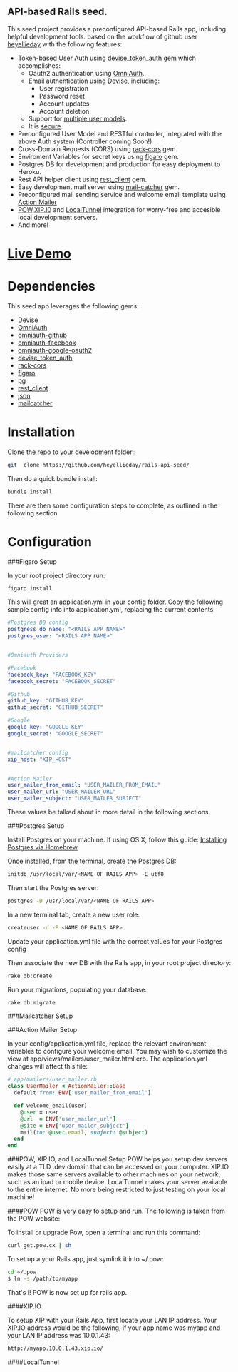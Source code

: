 ## API-based Rails seed.

This seed project provides a preconfigured API-based Rails app, including helpful development tools. based on the workflow of github user [heyellieday](http://github.com/heyellieday) with the following features:

* Token-based User Auth using [devise_token_auth](https://github.com/lynndylanhurley/devise_token_auth) gem which accomplishes:
  * Oauth2 authentication using [OmniAuth](https://github.com/intridea/omniauth).
  * Email authentication using [Devise](https://github.com/plataformatec/devise), including:
    * User registration
    * Password reset
    * Account updates
    * Account deletion
  * Support for [multiple user models](https://github.com/lynndylanhurley/devise_token_auth#using-multiple-models).
  * It is [secure](https://github.com/lynndylanhurley/devise_token_auth#security).
* Preconfigured User Model and RESTful controller, integrated with the above Auth system (Controller coming Soon!)
* Cross-Domain Requests (CORS) using [rack-cors](https://github.com/intridea/omniauth) gem.
* Enviroment Variables for secret keys using [figaro](https://github.com/plataformatec/devise) gem.
* Postgres DB for development and production for easy deployment to Heroku.
* Rest API helper client using [rest_client](https://github.com/plataformatec/devise) gem.
* Easy development mail server using [mail-catcher](https://github.com/plataformatec/devise) gem.
* Preconfigured mail sending service and welcome email template using [Action Mailer](http://guides.rubyonrails.org/action_mailer_basics.html)
* [POW](http://pow.cx/),[XIP.I0](http://xip.io/) and [LocalTunnel](http://localtunnel.me) integration for worry-free and accesible local development servers.
* And more!

# [Live Demo](http://ng-token-auth-demo.herokuapp.com/)

# Dependencies
This seed app leverages the following gems:

* [Devise](https://github.com/plataformatec/devise)
* [OmniAuth](https://github.com/intridea/omniauth)
* [omniauth-github](https://github.com/plataformatec/devise)
* [omniauth-facebook](https://github.com/intridea/omniauth)
* [omniauth-google-oauth2](https://github.com/intridea/omniauth)
* [devise_token_auth](https://github.com/plataformatec/devise)
* [rack-cors](https://github.com/cyu/rack-cors)
* [figaro](https://github.com/laserlemon/figaro)
* [pg](https://github.com/intridea/omniauth)
* [rest_client](https://github.com/plataformatec/devise)
* [json](https://rubygems.org/gems/json)
* [mailcatcher](https://github.com/intridea/omniauth)

# Installation
Clone the repo to your development folder::

~~~bash
git  clone https://github.com/heyellieday/rails-api-seed/
~~~

Then do a quick bundle install:

~~~bash
bundle install
~~~

There are then some configuration steps to complete, as outlined in the following section

# Configuration
###Figaro Setup

In your root project directory run:
~~~bash
figaro install
~~~
This will great an application.yml in your config folder. Copy the following sample config info into application.yml, replacing the current contents:

~~~yml
#Postgres DB config
postgress_db_name: "<RAILS APP NAME>"
postgres_user: "<RAILS APP NAME>"


#Omniauth Providers

#Facebook
facebook_key: "FACEBOOK_KEY"
facebook_secret: "FACEBOOK_SECRET"

#Github
github_key: "GITHUB_KEY"
github_secret: "GITHUB_SECRET"

#Google
google_key: "GOOGLE_KEY"
google_secret: "GOOGLE_SECRET"


#mailcatcher config
xip_host: "XIP_HOST"


#Action Mailer
user_mailer_from_email: "USER_MAILER_FROM_EMAIL"
user_mailer_url: "USER_MAILER_URL"
user_mailer_subject: "USER_MAILER_SUBJECT"

~~~
These values be talked about in more detail in the following sections.


###Postgres Setup

Install Postgres on your machine. If using OS X, follow this guide: [Installing Postgres via Homebrew](http://marcinkubala.wordpress.com/2013/11/11/postgresql-on-os-x-mavericks/)

Once installed, from the terminal, create the Postgres DB:
 
~~~bash
initdb /usr/local/var/<NAME OF RAILS APP> -E utf8
~~~
 
Then start the Postgres server:
 
~~~bash
postgres -D /usr/local/var/<NAME OF RAILS APP>
~~~

In a new terminal tab, create a new user role:

~~~bash
createuser -d -P <NAME OF RAILS APP>
~~~

Update your application.yml file with the correct values for your Postgres config

Then associate the new DB with the Rails app, in your root project directory:

~~~bash
rake db:create
~~~

Run your migrations, populating your database:

~~~bash
rake db:migrate
~~~

###Mailcatcher Setup

###Action Mailer Setup

In your config/application.yml file, replace the relevant environment variables to configure your welcome email. You may wish to customize the view at app/views/mailers/user_mailer.html.erb.
The application.yml changes will affect this file:

~~~ruby
# app/mailers/user_mailer.rb
class UserMailer < ActionMailer::Base
  default from: ENV['user_mailer_from_email']

  def welcome_email(user)
    @user = user
    @url  = ENV['user_mailer_url']
    @site = ENV['user_mailer_subject']
    mail(to: @user.email, subject: @subject)
  end
end
~~~

###POW, XIP.IO, and LocalTunnel Setup
POW helps you setup dev servers easily at a TLD .dev domain that can be accessed on your computer. XIP.IO makes those same servers available to other machines on your network, such as an ipad or mobile device. LocalTunnel makes your server available to the entire internet. No more being restricted to just testing on your local machine!

####POW
POW is very easy to setup and run. The following is taken from the POW website:

To install or upgrade Pow, open a terminal and run this command:

~~~bash
curl get.pow.cx | sh
~~~

To set up a your Rails app, just symlink it into ~/.pow:

~~~bash
cd ~/.pow
$ ln -s /path/to/myapp
~~~
That's i! POW is now set up for rails app.

####XIP.IO

To setup XIP with your Rails App, first locate your LAN IP address. Your XIP.IO address would be the following, if your app name was myapp and your LAN IP address was 10.0.1.43:

~~~bash
http://myapp.10.0.1.43.xip.io/
~~~

####LocalTunnel


